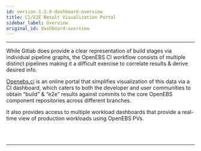 ```yaml
---
id: version-1.2.0-dashboard-overview
title: CI/E2E Result Visualization Portal
sidebar_label: Overview
original_id: dashboard-overview
---
```

------

While Gitlab does provide a clear representation of build stages via individual pipeline graphs, 
the OpenEBS CI workflow consists of multiple distinct pipelines making it a difficult exercise to 
correlate results & derive desired info. 

[Openebs.ci](https://openebs.ci/) is an online portal that simplifies visualization of this data 
via a CI dashboard, which caters to both the developer and user communities to obtain “build” & 
“e2e” results against commits to the core OpenEBS component repositories across different branches. 

It also provides access to multiple workload dashboards that provide a real-time view of production 
workloads using OpenEBS PVs. 



<br>

<br>

<hr>

<br>

<br>



<!-- Hotjar Tracking Code for https://docs.openebs.io -->

<script>
    (function(h,o,t,j,a,r){
        h.hj=h.hj||function(){(h.hj.q=h.hj.q||[]).push(arguments)};
        h._hjSettings={hjid:1239116,hjsv:6};
        a=o.getElementsByTagName('head')[0];
        r=o.createElement('script');r.async=1;
        r.src=t+h._hjSettings.hjid+j+h._hjSettings.hjsv;
        a.appendChild(r);
    })(window,document,'https://static.hotjar.com/c/hotjar-','.js?sv=');
</script>


<!-- Global site tag (gtag.js) - Google Analytics -->

<script async src="https://www.googletagmanager.com/gtag/js?id=UA-92076314-12"></script>
<script>
  window.dataLayer = window.dataLayer || [];
  function gtag(){dataLayer.push(arguments);}
  gtag('js', new Date());

  gtag('config', 'UA-92076314-12');
</script>
